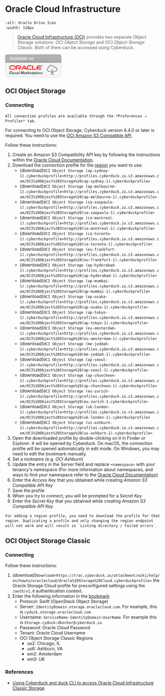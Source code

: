 Oracle Cloud Infrastructure
====

```{image} _images/OCI_Object_Storage.png
:alt: Oracle Drive Icon
:width: 128px
```

> [Oracle Cloud Infrastructure (OCI)](https://oracle.com/cloud) provides two separate Object Storage solutions: *OCI Object Storage* and *OCI Object Storage Classic*. Both of them can be accessed using Cyberduck.

![Oracle Cloud Marketplace Badge](_images/cloud-mrktplc-badge.png)

## OCI Object Storage

### Connecting

```{note}
All connection profiles are available through the *Preferences → Profiles* tab.
```

For connecting to OCI Object Storage, Cyberduck version 6.4.0 or later is required. You need to use the [OCI Amazon S3 Compatible API](https://docs.oracle.com/en-us/iaas/Content/Object/Tasks/s3compatibleapi.htm).

Follow these instructions:
1. Create an Amazon S3 Compatibility API key by following the instructions within the [Oracle Cloud Documentation](https://docs.oracle.com/en-us/Content/Identity/Tasks/managingcredentials.htm#Working2).
2. Download the connection profile for the [region](https://docs.cloud.oracle.com/en-us/iaas/Content/General/Concepts/regions.htm) you want to use:
	- {download}`OCI Object Storage (ap-sydney-1).cyberduckprofile<http://profiles.cyberduck.io.s3.amazonaws.com/OCI%20Object%20Storage%20(ap-sydney-1).cyberduckprofile>`
	- {download}`OCI Object Storage (ap-melbourne-1).cyberduckprofile<http://profiles.cyberduck.io.s3.amazonaws.com/OCI%20Object%20Storage%20(ap-melbourne-1).cyberduckprofile>`
	- {download}`OCI Object Storage (sa-saopaulo-1).cyberduckprofile<http://profiles.cyberduck.io.s3.amazonaws.com/OCI%20Object%20Storage%20(sa-saopaulo-1).cyberduckprofile>`
	- {download}`OCI Object Storage (ca-montreal-1).cyberduckprofile<http://profiles.cyberduck.io.s3.amazonaws.com/OCI%20Object%20Storage%20(ca-montreal-1).cyberduckprofile>`
	- {download}`OCI Object Storage (ca-toronto-1).cyberduckprofile<http://profiles.cyberduck.io.s3.amazonaws.com/OCI%20Object%20Storage%20(ca-toronto-1).cyberduckprofile>`
	- {download}`OCI Object Storage (eu-frankfurt-1).cyberduckprofile<http://profiles.cyberduck.io.s3.amazonaws.com/OCI%20Object%20Storage%20(eu-frankfurt-1).cyberduckprofile>`
	- {download}`OCI Object Storage (ap-hyderabad-1).cyberduckprofile<http://profiles.cyberduck.io.s3.amazonaws.com/OCI%20Object%20Storage%20(ap-hyderabad-1).cyberduckprofile>`
	- {download}`OCI Object Storage (ap-mumbai-1).cyberduckprofile<http://profiles.cyberduck.io.s3.amazonaws.com/OCI%20Object%20Storage%20(ap-mumbai-1).cyberduckprofile>`
	- {download}`OCI Object Storage (ap-osaka-1).cyberduckprofile<http://profiles.cyberduck.io.s3.amazonaws.com/OCI%20Object%20Storage%20(ap-osaka-1).cyberduckprofile>`
	- {download}`OCI Object Storage (ap-tokyo-1).cyberduckprofile<http://profiles.cyberduck.io.s3.amazonaws.com/OCI%20Object%20Storage%20(ap-tokyo-1).cyberduckprofile>`
	- {download}`OCI Object Storage (eu-amsterdam-1).cyberduckprofile<http://profiles.cyberduck.io.s3.amazonaws.com/OCI%20Object%20Storage%20(eu-amsterdam-1).cyberduckprofile>`
	- {download}`OCI Object Storage (me-jeddah-1).cyberduckprofile<http://profiles.cyberduck.io.s3.amazonaws.com/OCI%20Object%20Storage%20(me-jeddah-1).cyberduckprofile>`
	- {download}`OCI Object Storage (ap-seoul-1).cyberduckprofile<http://profiles.cyberduck.io.s3.amazonaws.com/OCI%20Object%20Storage%20(ap-seoul-1).cyberduckprofile>`
	- {download}`OCI Object Storage (ap-chuncheon-1).cyberduckprofile<http://profiles.cyberduck.io.s3.amazonaws.com/OCI%20Object%20Storage%20(ap-chuncheon-1).cyberduckprofile>`
	- {download}`OCI Object Storage (eu-zurich-1).cyberduckprofile<http://profiles.cyberduck.io.s3.amazonaws.com/OCI%20Object%20Storage%20(eu-zurich-1.cyberduckprofile>`
	- {download}`OCI Object Storage (uk-london-1).cyberduckprofile<http://profiles.cyberduck.io.s3.amazonaws.com/OCI%20Object%20Storage%20(uk-london-1).cyberduckprofile>`
	- {download}`OCI Object Storage (us-ashburn-1).cyberduckprofile<http://profiles.cyberduck.io.s3.amazonaws.com/OCI%20Object%20Storage%20(us-ashburn-1).cyberduckprofile>`
3. Open the downloaded profile by double-clicking on it in Finder or Explorer. It will be opened by Cyberduck. On macOS, the connection profile will be opened automatically in edit mode. On Windows, you may need to edit the bookmark manually.
4. Set a nickname (e.g. *OCI Ashburn*)
5. Update the entry in the *Server* field and replace `<namespace>` with your tenancy's namespace (For more information about namespaces, and ways to find your namespace refer to the [Oracle Cloud Documentation](https://docs.oracle.com/en-us/iaas/Content/Object/Tasks/understandingnamespaces.htm))
6. Enter the *Access Key* that you obtained while creating *Amazon S3 Compatible API Key*
7. Save the profile
8. When you try to connect, you will be prompted for a *Secret Key*
9. Enter the *Secret Key* that you obtained while creating *Amazon S3 Compatible API Key*

```{important}
For adding a region profile, you need to download the profile for that region. Duplicating a profile and only changing the region endpoint will not work and will result in `Listing directory / failed errors`.
```

## OCI Object Storage Classic

### Connecting

Follow these instructions:

1. {download}`Download<https://trac.cyberduck.io/attachment/wiki/help/en/howto/oraclecloud/Oracle%20Storage%20Cloud.cyberduckprofile>` the Oracle Storage Cloud profile for preconfigured settings using the `/auth/v1.0` authentication context.
2. Enter the following information in the [bookmark](../../cyberduck/bookmarks.md):
	- Protocol: Swift (OpenStack Object Storage)
	- Server: `IdentityDomain.storage.oraclecloud.com`. For example, this is `cyduck.storage.oraclecloud.com`
	- Username: `ServiceName-IdentityDomain:UserName`. For example this is `Storage-cyduck:dkocher@cyberduck.io`
	- Password: Oracle Cloud Password
	- Tenant: Oracle Cloud Username
 	- OCI Object Storage Classic Regions
		- us2: Chicago, IL
		- us6: Ashburn, VA
		- em2: Amsterdam
		- em3: UK

### References

- [Using Cyberduck and duck CLI to access Oracle Cloud Infrastructure Classic Storage](https://medium.com/oracledevs/using-cyberduck-and-duck-cli-to-access-oracle-cloud-infrastructure-classic-storage-edfeb04c82c4)